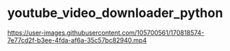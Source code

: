 # youtube_video_downloader_python



https://user-images.githubusercontent.com/105700561/170818574-7e77cd2f-b3ee-4fda-af6a-35c57bc82940.mp4

